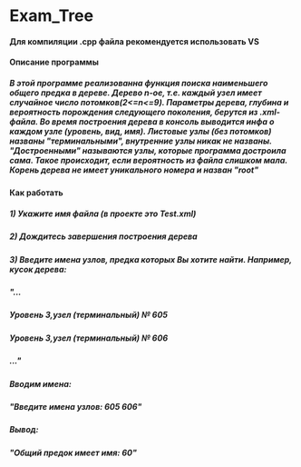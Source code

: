 # Exam_Tree
<h4>Для компиляции .cpp файла рекомендуется использовать VS</h4>
<h4>Описание программы</h4>
<h5>В этой программе реализованна функция поиска наименьшего общего предка в дереве. Дерево n-ое, т.е. каждый узел
имеет случайное число потомков(2<=n<=9). Параметры дерева, глубина и вероятность порождения следующего поколения, 
берутся из .xml-файла.
Во время построения дерева в консоль выводится инфа о каждом узле (уровень, вид, имя). Листовые узлы (без потомков)
названы "терминальными", внутренние узлы никак не названы. "Достроенными" называются узлы, которые программа достроила
сама. Такое происходит, если вероятность из файла слишком мала. Корень дерева не имеет уникального номера и назван "root"</h5>
<h4>Как работать</h4>
<h5>1) Укажите имя файла (в проекте это Test.xml)</h5>
<h5>2) Дождитесь завершения построения дерева</h5>
<h5>3) Введите имена узлов, предка которых Вы хотите найти. Например, кусок дерева:</h5>
<h5>"...</h5>
<h5>Уровень 3,узел (терминальный) № 605</h5>
<h5>Уровень 3,узел (терминальный) № 606</h5>
<h5>..."</h5>
<h5>Вводим имена:</h5>
<h5>"Введите имена узлов: 605 606"</h5>
<h5>Вывод:</h5>
<h5>"Общий предок имеет имя: 60"</h5>
